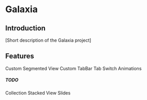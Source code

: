 # Galaxia

## Introduction
[Short description of the Galaxia project]

## Features
Custom Segmented View
Custom TabBar
Tab Switch Animations


##### TODO

Collection Stacked View Slides
